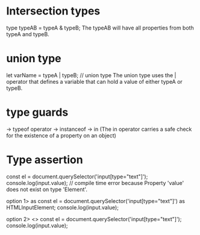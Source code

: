 # Intersection types
type typeAB = typeA & typeB;
The typeAB will have all properties from both typeA and typeB.

# union type
let varName = typeA | typeB; // union type 
The union type uses the | operator that defines a variable that can hold a value of either typeA or typeB.

# type guards
-> typeof operator
-> instanceof 
-> in (The in operator carries a safe check for the existence of a property on an object)

# Type assertion
const el = document.querySelector('input[type="text"]');
console.log(input.value); // compile time error because Property 'value' does not exist on type 'Element'.

option 1> as
const el = document.querySelector('input[type="text"]') as HTMLInputElement;
console.log(input.value); 

option 2> <>
const el = <HTMLInputElement>document.querySelector('input[type="text"]');
console.log(input.value); 


